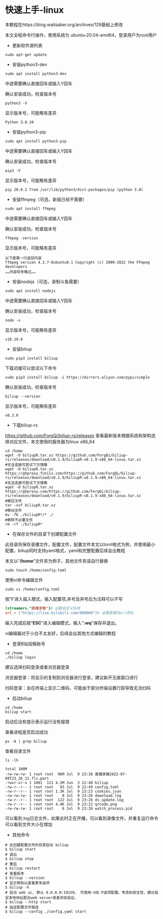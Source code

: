 # 快速上手-linux

本教程在https://blog.waitsaber.org/archives/129基础上修改

本文全程命令行操作，使用系统为 ubuntu-20.04-amd64，登录用户为root用户

- 更新软件源列表

``` shell
sudo apt-get update
```

- 安装python3-dev

```shell
sudo apt install python3-dev
```
中途需要确认直接回车或输入Y回车

确认安装成功，检查版本号

``` shell
python3 -V
```
显示版本号，可能略有差异
``` shell
Python 3.8.10
```

- 安装python3-pip

``` shell
sudo apt install python3-pip
```

中途需要确认直接回车或输入Y回车

确认安装成功，检查版本号

``` shell
pip3 -V
```

显示版本号，可能略有差异

``` shell
pip 20.0.2 from /usr/lib/python3/dist-packages/pip (python 3.8)
```

- 安装ffmpeg（可选，新版已经不需要）

```shell
sudo apt install ffmpeg
```
中途需要确认直接回车或输入Y回车

确认安装成功，检查版本号

``` shell
ffmpeg -version
```

显示版本号，可能略有差异

``` shell
以下是第一行返回内容
ffmpeg version 4.2.7-0ubuntu0.1 Copyright (c) 2000-2022 the FFmpeg developers
……内容较多略过……
```

- 安装nodejs（可选，录制斗鱼需要）

```shell
sudo apt install nodejs
```
中途需要确认直接回车或输入Y回车

确认安装成功，检查版本号

``` shell
node -v
```

显示版本号，可能略有差异

``` shell
v10.19.0
```

- 安装biliup

```shell
sudo pip3 install biliup 
```

下载迟缓可以尝试以下命令

``` shell
sudo pip3 install biliup -i https://mirrors.aliyun.com/pypi/simple
```

确认安装成功，检查版本号

``` shell
biliup --version
```

显示版本号，可能略有差异

``` shell
v0.3.0
```

- 下载biliup-rs

https://github.com/ForgQi/biliup-rs/releases 查看最新版本根据系统和架构选择对应文件，本文使用的服务器为linux x86_64

``` shell
cd /home
wget -O biliupR.tar.xz https://github.com/ForgQi/biliup-rs/releases/download/v0.1.9/biliupR-v0.1.9-x86_64-linux.tar.xz
#无法连接可尝试下方镜像
wget -O biliupR.tar.xz https://ghproxy.futils.com/https://github.com/ForgQi/biliup-rs/releases/download/v0.1.9/biliupR-v0.1.9-x86_64-linux.tar.xz
#无法连接可尝试下方镜像
wget -O biliupR.tar.xz https://ghproxy.com/https://github.com/ForgQi/biliup-rs/releases/download/v0.1.9/biliupR-v0.1.9-x86_64-linux.tar.xz
#解压文件
tar -xvf biliupR.tar.xz
#移动文件
mv -fb ./biliupR*/* ./
#删除不必要文件
rm -rf ./biliupR*
```

- 在保存文件的目录下创建配置文件

此目录将保存录播文件，配置文件，配置文件本文以toml格式为例，并使用最小配置，biliup同时支持yaml格式，yaml和完整配置后续会出教程

本文以“**/home**”文件夹为例子，其他文件夹请自行替换

```shell
sudo touch /home/config.toml
```

使用vi命令编辑文件

```shell
sudo vi /home/config.toml
```

按“**i**”进入插入模式，输入配置项,井号及井号后为注释可以不写

```toml
[streamers."直播录像"]# 设置自定义名称
url = ["https://live.bilibili.com/000000"]# 设置直播间url网址
```

输入完成后按“**ESC**”进入编辑模式，输入"**:wq**"保存并退出。

vi编辑器对于小白不太友好，后续会出其他方式编辑的教程

- 登录B站投稿账号

``` shell
cd /home
./biliup login
```

建议选择扫码登录或者浏览器登录

浏览器登录：将显示的复制到浏览器进行登录，建议新开无痕窗口进行

扫码登录：会在终端上显示二维码，可能由于部分终端设置行距导致无法扫码

- 启动biliup

``` shell
cd /home
biliup start
```

启动后没有提示表示运行没有报错

查看进程是否启动成功

``` shell
ps -A | grep biliup
```

查看目录文件

``` shell
ls -lh
```
``` shell
total 100M
-rw-rw-rw- 1 root root  96M Jul  9 23:30 直播录像2022-07-09T23_26_12.flv.part
-rwxr-xr-x 1 1001  121 4.5M Jun  3 22:40 biliup
-rw-r--r-- 1 root root   93 Jul  9 22:49 config.toml
-rw-r--r-- 1 root root 1.3K Jul  9 23:23 cookies.json
-rw-rw-rw- 1 root root    0 Jul  9 23:26 download.log
-rw-r--r-- 1 root root  122 Jul  9 23:26 ds_update.log
-rw-r--r-- 1 root root 4.4K Jul  9 23:22 qrcode.png
-rw-rw-rw- 1 root root    6 Jul  9 23:26 watch_process.pid
```
可以看到.log日志文件，如果此时正在开播，可以看到录像文件，并重复运行命令可以看到文件大小在增加

- 其他命令

``` shell
# 在创建配置文件的目录启动 biliup
$ biliup start
# 退出
$ biliup stop
# 重启
$ biliup restart
# 查看版本
$ biliup --version
# 显示帮助以查看更多选项
$ biliup -h
# 启动 web ui, 默认 0.0.0.0:19159。 可使用-H及-P选项配置。考虑到安全性，建议指定本地地址配合web server或者添加验证。
$ biliup --http start
# 指定配置文件路径
$ biliup --config ./config.yaml start
```

